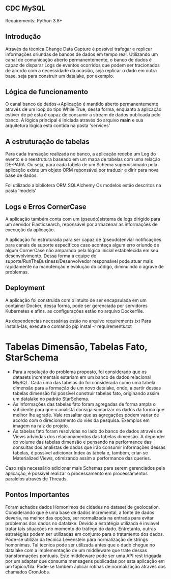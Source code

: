 ## CDC MySQL 

Requirements:
Python 3.8+

## Introdução
Através da técnica Change Data Capture é possível trafegar e replicar informações oriundas de bancos de dados em tempo real.
Utilizando um canal de comunicação aberto permanentemente, o banco de dados é capaz de disparar Logs de eventos ocorridos 
que podem ser tracionados de acordo com a necessidade da ocasião, seja replicar o dado em outra base, seja para construir
um datalake, por exemplo.

## Lógica de funcionamento
O canal banco de dados->Aplicação é mantido aberto permanentemente através de um loop do tipo While True, dessa forma,
enquanto a aplicação estiver de pé esta é capaz de consumir a stream de dados publicada pelo banco.
A lógica principal é iniciada através do arquivo __main__ e sua arquitetura lógica está contida na pasta 'services'

## A estruturação de tabelas
Para cada transação realizada no banco, a aplicação recebe um Log do evento e o reestrutura  baseado em um mapa de tabelas 
com uma relação DE-PARA. Ou seja, para cada tabela de um Schema supervisionado pela aplicação existe um objeto ORM
reponsável por traduzir e dirir para nova base de dados.

Foi utilizado a bibliotera ORM SQLAlchemy
Os modelos estão descritos na pasta 'models'

## Logs e Erros CornerCase
A aplicação também conta com um (pseudo)sistema de logs dirigido para um servidor Elasticsearch, reponsável por armazenar
as informações de execução da aplicação.

A aplicação foi estruturada para ser capaz de (pseudo)enviar notificações para canais de suporte específicos caso aconteça
algum erro oriundo de algum CornerCase não amparado pela lógica inicial estabelecida em seu desenvolvimento. Dessa forma
a equipe de suporte/RunTheBusiness/Desenvolvedor responsável pode atuar mais rapidamente na manutenção e evolução do código,
diminuindo o agrave de problemas.

## Deployment
A aplicação foi construida com o intuito de ser encapsulada em um container Docker, dessa forma, pode ser gerenciada por
servidores Kubernetes e afins. as configurações estão no arquivo Dockerfile.

As dependencias necessárias estão no arquivo requirements.txt
Para instalá-las, execute o comando pip instal -r requirements.txt

# Tabelas Dimensão, Tabelas Fato, StarSchema
- Para a resolução do problema proposto, foi considerado que os datasets incrementais estariam em um banco de dados relacional MySQL.
Cada uma das tabelas do foi considerada como uma tabela dimensão para a formação de um novo datalake, onde, a partir 
dessas tabelas dimensão foi possível construir tabelas fato, originando assim um datalake no padrão StarSchema.
- As informações das tabelas fato foram agregadas de forma ampla o suficiente para que o analista consiga sumarizar
  os dados da forma que melhor lhe agrade. Vale ressaltar que as agregações podem variar de acordo com o direcionamento do viés da pesquisa.
  Exemplos em imagem na raiz do projeto.
- As tabelas fato foram resolvidas no lado do banco de dados através de Views advindas dos relacionamentos das tabelas dimensão.
A depender do volume das tabelas dimensão e pensando na performance das consultas dos analistas de dados que irão consumir
informações dessas tabelas, é possível adicionar Index às tabela e, também, criar-se Materialized Views, otimizando assim
a performance das queries.

Caso seja necessário adicionar mais Schemas para serem gerenciados pela aplicação, é possivel realizar o processamento
em processamentos paralelos através de Threads.

## Pontos Importantes
Foram achados dados Homonimos de cidades no dataset de geolocation. Considerando que é uma base de dados incremental,
a fonte de dados deveria, na melhor das opções, ser normalizada na entrada para evitar problemas dos dados 
no datalake. Devido a estratégia utilizada é inviável tratar tais situações no momento do tráfego do dado. Entretanto, 
outras estratégias podem ser utilizadas em conjunto para o tratamento dos dados. Pode-se utilizar da tecnica Levenstein
para normalização de strings homonimas. Tal tecnica pode ser utilizada antes que o dado chegue no datalake com a implementação de
um middleware que trate dessas transformações pontuais. Este middleware pode ser uma API rest triggada por um adapter
que consuma mensagens publicadas por esta aplicação em um tópico/fila. Pode-se também aplicar rotinas de normalização
através dos chamados CronJobs.

